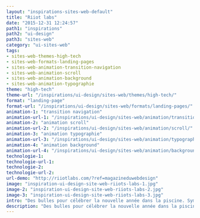 ```yaml
---
layout: "inspirations-sites-web-default"
title: "Riiot labs"
date: "2015-12-31 12:24:57"
path1: "inspirations"
path2: "ui-design"
path3: "sites-web"
category: "ui-sites-web"
tags:
- sites-web-themes-high-tech
- sites-web-formats-landing-pages
- sites-web-animation-transition-navigation
- sites-web-animation-scroll
- sites-web-animation-background
- sites-web-animation-typographie
theme: "high-tech"
theme-url: "/inspirations/ui-design/sites-web/themes/high-tech/"
format: "landing-page"
format-url: "/inspirations/ui-design/sites-web/formats/landing-pages/"
animation-1: "transition navigation"
animation-url-1: "/inspirations/ui-design/sites-web/animation/transition-navigation/"
animation-2: "animation scroll"
animation-url-2: "/inspirations/ui-design/sites-web/animation/scroll/"
animation-3: "animation typographie"
animation-url-3: "/inspirations/ui-design/sites-web/animation/typographie/"
animation-4: "animation background"
animation-url-4: "/inspirations/ui-design/sites-web/animation/background/"
technologie-1:
technologie-url-1:
technologie-2:
technologie-url-2:
url-demo: "http://riiotlabs.com/?ref=magazineduwebdesign"
image: "inspiration-ui-design-site-web-riiots-labs-1.jpg"
image-2: "inspiration-ui-design-site-web-riiots-labs-2.jpg"
image-3: "inspiration-ui-design-site-web-riiots-labs-3.jpg"
intro: "Des bulles pour célébrer la nouvelle année dans la piscine. Sympa les animations en background."
description: "Des bulles pour célébrer la nouvelle année dans la piscine. Sympa les animations en background."
---
```

